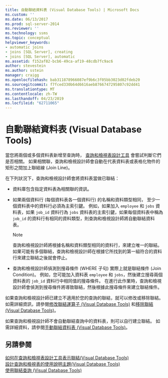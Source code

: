 ```yaml
---
title: 自動聯結資料表 (Visual Database Tools) | Microsoft Docs
ms.custom: ''
ms.date: 06/13/2017
ms.prod: sql-server-2014
ms.reviewer: ''
ms.technology: ssms
ms.topic: conceptual
helpviewer_keywords:
- automatic joins
- joins [SQL Server], creating
- joins [SQL Server], automatic
ms.assetid: f152af82-bcb6-49ca-af19-48cdb7fc9ac6
author: stevestein
ms.author: sstein
manager: craigg
ms.openlocfilehash: bab311878966087ef9b6c3f05bb3023d02fdeb20
ms.sourcegitcommit: f7fced330b64d6616aeb8766747295807c92dd41
ms.translationtype: MT
ms.contentlocale: zh-TW
ms.lasthandoff: 04/23/2019
ms.locfileid: "62711065"
---
```

# <a name="join-tables-automatically-visual-database-tools"></a>自動聯結資料表 (Visual Database Tools)
  當您將兩個或多個資料表新增至查詢時， [查詢和檢視表設計工具](visual-database-tools.md) 會嘗試判斷它們是否相關。 如果相關聯，查詢和檢視設計師會自動在代表資料表或表格化物件的矩形之間加上聯結線 (Join Line)。  
  
 在下列狀況下，查詢和檢視設計師會將資料表當做已聯結：  
  
-   資料庫包含指定資料表為相關聯的資訊。  
  
-   如果兩個資料行 (每個資料表各一個資料行) 的名稱和資料類型相同， 至少一個資料表中的資料行必須為主索引鍵。 例如，如果加入 `employee` 和 `jobs` 資料表，如果 `job_id` 資料行為 `jobs` 資料表的主索引鍵，如果每個資料表中稱為 `job_id` 的資料行有相同的資料類型，則查詢和檢視設計師將自動聯結資料表。  
  
    > [!NOTE]  
    >  查詢和檢視設計師將根據名稱和資料類型相同的資料行，來建立唯一的聯結。 如果可能有多個聯結，查詢和檢視設計師在根據它所找到的第一組符合的資料行來建立聯結之後就會停止。  
  
-   查詢和檢視設計師偵測到搜尋條件 (WHERE 子句) 實際上就是聯結條件 (Join Condition)。 例如，您可能加入資料表 `employee` 和 `jobs`，然後建立搜尋兩個資料表的 `job_id` 資料行中相同值的搜尋條件。 在進行此作業時，查詢和檢視設計師會偵測到搜尋條件將導致聯結，然後根據此搜尋條件來建立聯結條件。  
  
 如果查詢和檢視設計師已建立不適用於您的查詢的聯結，就可以修改或移除聯結。 如需詳細資訊，請參閱[修改聯結運算子 &#40;Visual Database Tools&#41;](modify-join-operators-visual-database-tools.md) 和[移除聯結 &#40;Visual Database Tools&#41;](remove-joins-visual-database-tools.md)。  
  
 如果查詢和檢視設計師不會自動聯結查詢中的資料表，則可以自行建立聯結。 如需詳細資料，請參閱[手動聯結資料表 &#40;Visual Database Tools&#41;](join-tables-manually-visual-database-tools.md)。  
  
## <a name="see-also"></a>另請參閱  
 [如何在查詢和檢視表設計工具表示聯結&#40;Visual Database Tools&#41;](how-the-query-and-view-designer-represents-joins-visual-database-tools.md)   
 [設計查詢和檢視表的使用說明主題&#40;Visual Database Tools&#41;](design-queries-and-views-how-to-topics-visual-database-tools.md)   
 [使用聯結查詢 &#40;Visual Database Tools&#41;](query-with-joins-visual-database-tools.md)  
  
  
